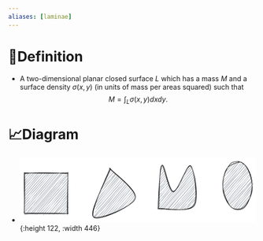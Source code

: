 ```yaml
---
aliases: [laminae]
---
```


# 📝Definition
- A two-dimensional planar closed surface $L$ which has a mass $M$ and a surface density $\sigma(x,y)$ (in units of mass per areas squared) such that
  $$
  M=\int_{L}\sigma(x,y)dxdy. 
  $$

# 📈Diagram
- ![name](../assets/laminae.svg){:height 122, :width 446}
